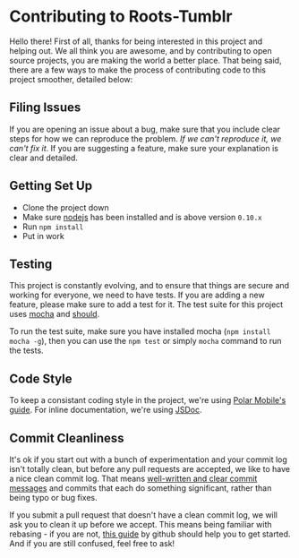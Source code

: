# Contributing to Roots-Tumblr
Hello there! First of all, thanks for being interested in this project and helping out. We all think you are awesome, and by contributing to open source projects, you are making the world a better place. That being said, there are a few ways to make the process of contributing code to this project smoother, detailed below:

## Filing Issues
If you are opening an issue about a bug, make sure that you include clear steps for how we can reproduce the problem. _If we can't reproduce it, we can't fix it_. If you are suggesting a feature, make sure your explanation is clear and detailed.

## Getting Set Up
- Clone the project down
- Make sure [nodejs](http://nodejs.org) has been installed and is above version `0.10.x`
- Run `npm install`
- Put in work

## Testing
This project is constantly evolving, and to ensure that things are secure and working for everyone, we need to have tests. If you are adding a new feature, please make sure to add a test for it. The test suite for this project uses [mocha](http://visionmedia.github.io/mocha/) and [should](https://github.com/visionmedia/should.js/).

To run the test suite, make sure you have installed mocha (`npm install mocha -g`), then you can use the `npm test` or simply `mocha` command to run the tests.

## Code Style
To keep a consistant coding style in the project, we're using [Polar Mobile's guide](https://github.com/polarmobile/coffeescript-style-guide). For inline documentation, we're using [JSDoc](http://usejsdoc.org/).

## Commit Cleanliness
It's ok if you start out with a bunch of experimentation and your commit log isn't totally clean, but before any pull requests are accepted, we like to have a nice clean commit log. That means [well-written and clear commit messages](http://tbaggery.com/2008/04/19/a-note-about-git-commit-messages.html) and commits that each do something significant, rather than being typo or bug fixes.

If you submit a pull request that doesn't have a clean commit log, we will ask you to clean it up before we accept. This means being familiar with rebasing - if you are not, [this guide](https://help.github.com/articles/interactive-rebase) by github should help you to get started. And if you are still confused, feel free to ask!
